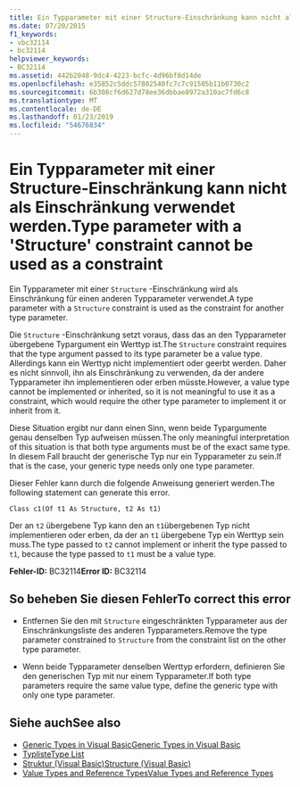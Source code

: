 ```yaml
---
title: Ein Typparameter mit einer Structure-Einschränkung kann nicht als Einschränkung verwendet werden.
ms.date: 07/20/2015
f1_keywords:
- vbc32114
- bc32114
helpviewer_keywords:
- BC32114
ms.assetid: 442b2048-9dc4-4223-bcfc-4d96bf8d14de
ms.openlocfilehash: e35852c5ddc57802540fc7c7c91505b11b0730c2
ms.sourcegitcommit: 6b308cf6d627d78ee36dbbae8972a310ac7fd6c8
ms.translationtype: MT
ms.contentlocale: de-DE
ms.lasthandoff: 01/23/2019
ms.locfileid: "54676834"
---
```

# <a name="type-parameter-with-a-structure-constraint-cannot-be-used-as-a-constraint"></a><span data-ttu-id="51e90-102">Ein Typparameter mit einer Structure-Einschränkung kann nicht als Einschränkung verwendet werden.</span><span class="sxs-lookup"><span data-stu-id="51e90-102">Type parameter with a 'Structure' constraint cannot be used as a constraint</span></span>
<span data-ttu-id="51e90-103">Ein Typparameter mit einer `Structure` -Einschränkung wird als Einschränkung für einen anderen Typparameter verwendet.</span><span class="sxs-lookup"><span data-stu-id="51e90-103">A type parameter with a `Structure` constraint is used as the constraint for another type parameter.</span></span>  
  
 <span data-ttu-id="51e90-104">Die `Structure` -Einschränkung setzt voraus, dass das an den Typparameter übergebene Typargument ein Werttyp ist.</span><span class="sxs-lookup"><span data-stu-id="51e90-104">The `Structure` constraint requires that the type argument passed to its type parameter be a value type.</span></span> <span data-ttu-id="51e90-105">Allerdings kann ein Werttyp nicht implementiert oder geerbt werden. Daher es nicht sinnvoll, ihn als Einschränkung zu verwenden, da der andere Typparameter ihn implementieren oder erben müsste.</span><span class="sxs-lookup"><span data-stu-id="51e90-105">However, a value type cannot be implemented or inherited, so it is not meaningful to use it as a constraint, which would require the other type parameter to implement it or inherit from it.</span></span>  
  
 <span data-ttu-id="51e90-106">Diese Situation ergibt nur dann einen Sinn, wenn beide Typargumente genau denselben Typ aufweisen müssen.</span><span class="sxs-lookup"><span data-stu-id="51e90-106">The only meaningful interpretation of this situation is that both type arguments must be of the exact same type.</span></span> <span data-ttu-id="51e90-107">In diesem Fall braucht der generische Typ nur ein Typparameter zu sein.</span><span class="sxs-lookup"><span data-stu-id="51e90-107">If that is the case, your generic type needs only one type parameter.</span></span>  
  
 <span data-ttu-id="51e90-108">Dieser Fehler kann durch die folgende Anweisung generiert werden.</span><span class="sxs-lookup"><span data-stu-id="51e90-108">The following statement can generate this error.</span></span>  
  
 `Class c1(Of t1 As Structure, t2 As t1)`  
  
 <span data-ttu-id="51e90-109">Der an `t2` übergebene Typ kann den an `t1`übergebenen Typ nicht implementieren oder erben, da der an `t1` übergebene Typ ein Werttyp sein muss.</span><span class="sxs-lookup"><span data-stu-id="51e90-109">The type passed to `t2` cannot implement or inherit the type passed to `t1`, because the type passed to `t1` must be a value type.</span></span>  
  
 <span data-ttu-id="51e90-110">**Fehler-ID:** BC32114</span><span class="sxs-lookup"><span data-stu-id="51e90-110">**Error ID:** BC32114</span></span>  
  
## <a name="to-correct-this-error"></a><span data-ttu-id="51e90-111">So beheben Sie diesen Fehler</span><span class="sxs-lookup"><span data-stu-id="51e90-111">To correct this error</span></span>  
  
-   <span data-ttu-id="51e90-112">Entfernen Sie den mit `Structure` eingeschränkten Typparameter aus der Einschränkungsliste des anderen Typparameters.</span><span class="sxs-lookup"><span data-stu-id="51e90-112">Remove the type parameter constrained to `Structure` from the constraint list on the other type parameter.</span></span>  
  
-   <span data-ttu-id="51e90-113">Wenn beide Typparameter denselben Werttyp erfordern, definieren Sie den generischen Typ mit nur einem Typparameter.</span><span class="sxs-lookup"><span data-stu-id="51e90-113">If both type parameters require the same value type, define the generic type with only one type parameter.</span></span>  
  
## <a name="see-also"></a><span data-ttu-id="51e90-114">Siehe auch</span><span class="sxs-lookup"><span data-stu-id="51e90-114">See also</span></span>

- [<span data-ttu-id="51e90-115">Generic Types in Visual Basic</span><span class="sxs-lookup"><span data-stu-id="51e90-115">Generic Types in Visual Basic</span></span>](../../visual-basic/programming-guide/language-features/data-types/generic-types.md)
- [<span data-ttu-id="51e90-116">Typliste</span><span class="sxs-lookup"><span data-stu-id="51e90-116">Type List</span></span>](../../visual-basic/language-reference/statements/type-list.md)
- [<span data-ttu-id="51e90-117">Struktur (Visual Basic)</span><span class="sxs-lookup"><span data-stu-id="51e90-117">Structure (Visual Basic)</span></span>](../../visual-basic/language-reference/statements/structure-statement.md)
- [<span data-ttu-id="51e90-118">Value Types and Reference Types</span><span class="sxs-lookup"><span data-stu-id="51e90-118">Value Types and Reference Types</span></span>](../../visual-basic/programming-guide/language-features/data-types/value-types-and-reference-types.md)
